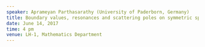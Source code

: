 ```yaml
---
speaker: Aprameyan Parthasarathy (University of Paderborn, Germany)
title: Boundary values, resonances and scattering poles on symmetric spaces of rank one
date: June 14, 2017
time: 4 pm
venue: LH-1, Mathematics Department
---
```

